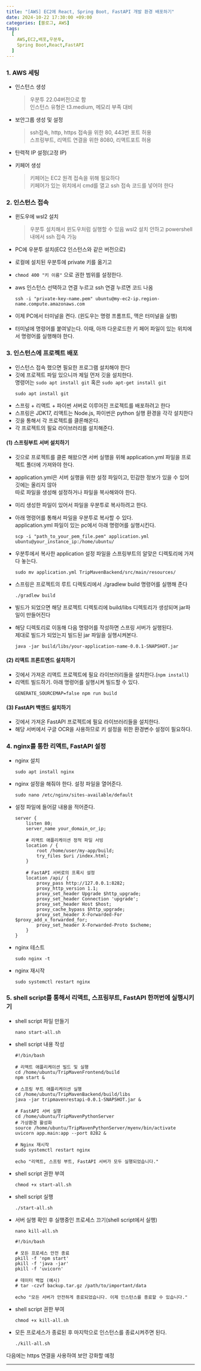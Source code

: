 ```yaml
---
title: "[AWS] EC2에 React, Spring Boot, FastAPI 개발 환경 배포하기"
date: 2024-10-22 17:30:00 +09:00
categories: [블로그, AWS]
tags:
  [
    AWS,EC2,배포,우분투,
    Spring Boot,React,FastAPI
  ]
---
```



### **1. AWS 세팅**
- 인스턴스 생성
  > 우분투 22.04버전으로 함  
  > 인스턴스 유형은 t3.medium, 메모리 부족 대비

- 보안그룹 생성 및 설정
  > ssh접속, http, https 접속을 위한 80, 443번 포트 허용  
  > 스프링부트, 리액트 연결을 위한 8080, 리액트포트 허용

- 탄력적 IP 설정(고정 IP)
  
- 키페어 생성
  > 키페어는 EC2 원격 접속을 위해 필요하다  
  > 키페어가 있는 위치에서 cmd를 열고 ssh 접속 코드를 넣어야 한다


### **2. 인스턴스 접속**
- 윈도우에 wsl2 설치
  > 우분투 설치해서 윈도우처럼 실행할 수 있음
  > wsl2 설치 안하고 powershell 내에서 ssh 접속 가능
- PC에 우분투 설치(EC2 인스턴스와 같은 버전으로)
- 로컬에 설치된 우분투에 private 키를 옮기고
- `chmod 400 "키 이름"` 으로 권한 범위를 설정한다.
  
- aws 인스턴스 선택하고 연결 누르고 ssh 연결 누르면 코드 나옴  
  ``` shell
  ssh -i "private-key-name.pem" ubuntu@my-ec2-ip.region-name.compute.amazonaws.com
  ```

- 이제 PC에서 터미널을 켠다. (윈도우는 명령 프롬프트, 맥은 터미널을 실행)
- 터미널에 명령어를 붙여넣는다. 이때, 아까 다운로드한 키 페어 파일이 있는 위치에서 명령어를 실행해야 한다.


### **3. 인스턴스에 프로젝트 배포**
- 인스턴스 접속 했으면 필요한 프로그램 설치해야 한다
- 깃에 프로젝트 파일 있으니까 제일 먼저 깃을 설치한다.  
명령어는 `sudo apt install git` 혹은 `sudo apt-get install git`
  ``` shell
  sudo apt install git
  ```
- 스프링 + 리액트 + 파이썬 서버로 이루어진 프로젝트를 배포하려고 한다
- 스프링은 JDK17, 리액트는 Node.js, 파이썬은 python 실행 환경을 각각 설치한다
- 깃을 통해서 각 프로젝트를 클론해온다.
- 각 프로젝트의 필요 라이브러리를 설치해준다.
  

#### **(1) 스프링부트 서버 설치하기**
- 깃으로 프로젝트를 클론 해왔으면 서버 실행을 위해 application.yml 파일을 프로젝트 폴더에 가져와야 한다.
- application.yml은 서버 실행을 위한 설정 파일이고, 민감한 정보가 있을 수 있어 깃에는 올리지 않아  
  따로 파일을 생성해 설정하거나 파일을 복사해와야 한다.
- 미리 생성한 파일이 있어서 파일을 우분투로 복사하려고 한다.
- 아래 명령어를 통해서 파일을 우분투로 복사할 수 있다.  
application.yml 파일이 있는 pc에서 아래 명령어를 실행시킨다.  
  ``` shell
  scp -i "path_to_your_pem_file.pem" application.yml ubuntu@your_instance_ip:/home/ubuntu/
  ```

- 우분투에서 복사한 application 설정 파일을 스프링부트의 알맞은 디렉토리에 가져다 놓는다.  
  ``` shell
  sudo mv application.yml TripMavenBackend/src/main/resources/
  ```

- 스프링은 프로젝트의 루트 디렉토리에서 ./gradlew build 명령어를 실행해 준다  
  ``` shell
  ./gradlew build
  ```

- 빌드가 되었으면 해당 프로젝트 디렉토리에 build/libs 디렉토리가 생성되며 jar파일이 만들어진다
- 해당 디렉토리로 이동해 다음 명령어를 작성하면 스프링 서버가 실행된다.  
제대로 빌드가 되었는지 빌드된 jar 파일을 실행시켜본다.
  ``` shell
  java -jar build/libs/your-application-name-0.0.1-SNAPSHOT.jar
  ```


#### **(2) 리액트 프론트엔드 설치하기**
- 깃에서 가져온 리액트 프로젝트에 필요 라이브러리들을 설치한다.(`npm install`)
- 리액트 빌드하기. 아래 명령어를 실행시켜 빌드할 수 있다.  
  ``` shell
  GENERATE_SOURCEMAP=false npm run build
  ```


#### **(3) FastAPI 백엔드 설치하기**
- 깃에서 가져온 FastAPI 프로젝트에 필요 라이브러리들을 설치한다.
- 해당 서버에서 구글 OCR을 사용하므로 키 설정을 위한 환경변수 설정이 필요하다.


### **4. nginx를 통한 리액트, FastAPI 설정**
- nginx 설치
  ``` shell
  sudo apt install nginx  
  ```

- nginx 설정을 해줘야 한다. 설정 파일을 열어준다.
  ``` shell
  sudo nano /etc/nginx/sites-available/default
  ```

- 설정 파일에 들어갈 내용을 적어준다.  
  ``` shell
  server {
      listen 80;
      server_name your_domain_or_ip;

      # 리액트 애플리케이션 정적 파일 서빙
      location / {
          root /home/user/my-app/build;
          try_files $uri /index.html;
      }

      # FastAPI 서버로의 프록시 설정
      location /api/ {
          proxy_pass http://127.0.0.1:8282;
          proxy_http_version 1.1;
          proxy_set_header Upgrade $http_upgrade;
          proxy_set_header Connection 'upgrade';
          proxy_set_header Host $host;
          proxy_cache_bypass $http_upgrade;
          proxy_set_header X-Forwarded-For $proxy_add_x_forwarded_for;
          proxy_set_header X-Forwarded-Proto $scheme;
      }
  }
  ```

- nginx 테스트
  ``` shell
  sudo nginx -t
  ```

- nginx 재시작
  ``` shell
  sudo systemctl restart nginx
  ```

### **5. shell script를 통해서 리액트, 스프링부트, FastAPI 한꺼번에 실행시키기**
- shell script 파일 만들기
  ``` shell
  nano start-all.sh
  ```

- shell script 내용 작성  
  ``` shell
  #!/bin/bash

  # 리액트 애플리케이션 빌드 및 실행
  cd /home/ubuntu/TripMavenFrontend/build
  npm start &

  # 스프링 부트 애플리케이션 실행
  cd /home/ubuntu/TripMavenBackend/build/libs
  java -jar tripmavenrestapi-0.0.1-SNAPSHOT.jar &

  # FastAPI 서버 실행
  cd /home/ubuntu/TripMavenPythonServer
  # 가상환경 활성화
  source /home/ubuntu/TripMavenPythonServer/myenv/bin/activate
  uvicorn app.main:app --port 8282 &

  # Nginx 재시작
  sudo systemctl restart nginx

  echo "리액트, 스프링 부트, FastAPI 서버가 모두 실행되었습니다."
  ```

- shell script 권한 부여
  ``` shell
  chmod +x start-all.sh
  ```

- shell script 실행
  ``` shell
  ./start-all.sh
  ```

- 서버 실행 확인 후 실행중인 프로세스 끄기(shell script에서 실행)
  ``` shell
  nano kill-all.sh
  ```

  ``` shell
  #!/bin/bash

  # 모든 프로세스 안전 종료
  pkill -f 'npm start'
  pkill -f 'java -jar'
  pkill -f 'uvicorn'

  # 데이터 백업 (예시)
  # tar -czvf backup.tar.gz /path/to/important/data

  echo "모든 서버가 안전하게 종료되었습니다. 이제 인스턴스를 종료할 수 있습니다."
  ```

- shell script 권한 부여
  ``` shell
  chmod +x kill-all.sh
  ```

- 모든 프로세스가 종료된 후 마지막으로 인스턴스를 종료시켜주면 된다.
  ``` shell
  ./kill-all.sh
  ```
다음에는 https 연결을 사용하여 보안 강화할 예정

---
